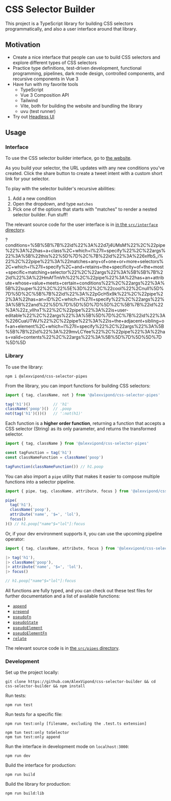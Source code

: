 # CSS Selector Builder

This project is a TypeScript library for building CSS selectors programmatically, and also a user interface around that library.


## Motivation

- Create a nice interface that people can use to build CSS selectors and explore different types of CSS selectors
- Practice type definitions, test-driven development, functional programming, pipelines, dark mode design, controlled components, and recursive components in Vue 3
- Have fun with my favorite tools
  - TypeScript
  - Vue 3 Composition API
  - Tailwind
  - Vite, both for building the website and bundling the library
  - uvu (test runner)
- Try out [Headless UI](https://headlessui.dev/)


## Usage

### Interface

To use the CSS selector builder interface, go to [the website](https://css-selector-builder.netlify.app).

As you build your selector, the URL updates with any new conditions you've created. Click the share button to create a tweet intent with a custom short link for your selector.

To play with the selector builder's recursive abilities:
1. Add a new condition
2. Open the dropdown, and type `matches`
3. Pick one of the options that starts with "matches" to render a nested selector builder. Fun stuff!

The relevant source code for the user interface is in [in the `src/interface` directory](https://github.com/AlexVipond/css-selector-builder/tree/main/src/interface).

?conditions=%5B%5B%7B%22id%22%3A%22d7j4UMsM%22%2C%22pipe%22%3A%22has+a+class%2C+which+I%27ll+specify%22%2C%22args%22%3A%5B%22this%22%5D%7D%2C%7B%22id%22%3A%226xIfbS_i%22%2C%22pipe%22%3A%22matches+any+of+one+or+more+selectors%2C+which+I%27ll+specify%2C+and+retains+the+specificity+of+the+most+specific+matching+selector%22%2C%22args%22%3A%5B%5B%7B%22id%22%3A%22HmAfTmVh%22%2C%22pipe%22%3A%22has+an+attribute+whose+value+meets+certain+conditions%22%2C%22args%22%3A%5B%22super%22%2C%22%5E%3D%22%2C%22cool%22%2Cnull%5D%7D%5D%2C%5B%7B%22id%22%3A%22pGcH5x9k%22%2C%22pipe%22%3A%22has+an+ID%2C+which+I%27ll+specify%22%2C%22args%22%3A%5B%22and%22%5D%7D%5D%5D%7D%5D%2C%5B%7B%22id%22%3A%22z_vlIhxT%22%2C%22pipe%22%3A%22is+user-editable%22%2C%22args%22%3A%5B%5D%7D%2C%7B%22id%22%3A%226CuaUTWJ%22%2C%22pipe%22%3A%22is+the+adjacent+sibling+of+an+element%2C+which+I%27ll+specify%22%2C%22args%22%3A%5B%5B%7B%22id%22%3A%229mvLCYee%22%2C%22pipe%22%3A%22has+valid+contents%22%2C%22args%22%3A%5B%5D%7D%5D%5D%7D%5D%5D


### Library

To use the library:

```shell
npm i @alexvipond/css-selector-pipes
```

From the library, you can import functions for building CSS selectors:

```ts
import { tag, className, not } from '@alexvipond/css-selector-pipes'

tag('h1')()          // 'h1'
className('poop')()  // .poop
not(tag('h1')())()   // ':not(h1)'
```

Each function is a **higher order function**, returning a function that accepts a CSS selector (String) as its only parameter, and returns the transformed selector.

```js
import { tag, className } from '@alexvipond/css-selector-pipes'

const tagFunction = tag('h1')
const classNameFunction = className('poop')

tagFunction(classNameFunction()) // h1.poop
```

You can also import a `pipe` utility that makes it easier to compose multiple functions into a selector pipeline.

```js
import { pipe, tag, className, attribute, focus } from '@alexvipond/css-selector-pipes'

pipe(
  tag('h1'),
  className('poop'),
  attribute('name', '$=', 'lol'),
  focus()
)() // h1.poop["name"$="lol"]:focus
```

Or, if your dev environment supports it, you can use the upcoming pipeline operator:

```js
import { tag, className, attribute, focus } from '@alexvipond/css-selector-pipes'

|> tag('h1'),
|> className('poop'),
|> attribute('name', '$=', 'lol'),
|> focus()

// h1.poop["name"$="lol"]:focus
```

All functions are fully typed, and you can check out these test files for further documentation and a list of available functions:

- [`append`](https://github.com/AlexVipond/css-selector-builder/blob/main/tests/node/append.test.ts)
- [`prepend`](https://github.com/AlexVipond/css-selector-builder/blob/main/tests/node/prepend.test.ts)
- [`pseudoFn`](https://github.com/AlexVipond/css-selector-builder/blob/main/tests/node/pseudoFn.test.ts)
- [`pseudoState`](https://github.com/AlexVipond/css-selector-builder/blob/main/tests/node/pseudoState.test.ts)
- [`pseudoElement`](https://github.com/AlexVipond/css-selector-builder/blob/main/tests/node/pseudoElement.test.ts)
- [`pseudoElementFn`](https://github.com/AlexVipond/css-selector-builder/blob/main/tests/node/pseudoElementFn.test.ts)
- [`relate`](https://github.com/AlexVipond/css-selector-builder/blob/main/tests/node/relate.test.ts)

The relevant source code is in [the `src/pipes` directory](https://github.com/AlexVipond/css-selector-builder/tree/main/src/pipes).


### Development

Set up the project locally:

```shell
git clone https://github.com/AlexVipond/css-selector-builder && cd css-selector-builder && npm install
```

Run tests:

```shell
npm run test
```

Run tests for a specific file:

```shell
npm run test:only [filename, excluding the .test.ts extension]

npm tun test:only toSelector
npm tun test:only append
```

Run the interface in development mode on `localhost:3000`:

```shell
npm run dev
```

Build the interface for production:

```shell
npm run build
```

Build the library for production:

```shell
npm run build:lib
```
